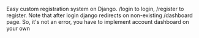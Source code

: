 Easy custom registration system on Django. /login to login, /register to register.
Note that after login django redirects on non-existing /dashboard page. So, it's not an error, you have to implement
account dashboard on your own

